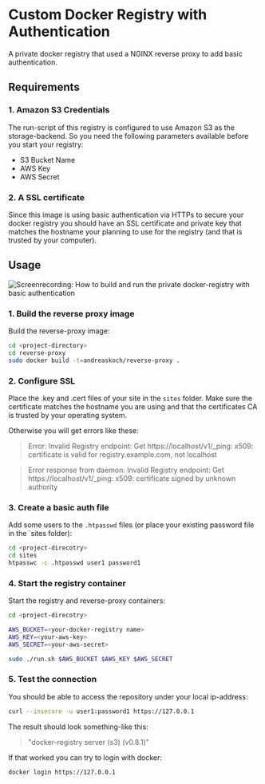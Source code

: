 # Custom Docker Registry with Authentication

A private docker registry that used a NGINX reverse proxy to add basic authentication.

## Requirements

### 1. Amazon S3 Credentials

The run-script of this registry is configured to use Amazon S3 as the storage-backend. So you need the following parameters available before you start your registry:

- S3 Bucket Name
- AWS Key
- AWS Secret

### 2. A SSL certificate

Since this image is using basic authentication via HTTPs to secure your docker registry you should have an SSL certificate and private key that matches the hostname your planning to use for the registry (and that is trusted by your computer).

## Usage

![Screenrecording: How to build and run the private docker-registry with basic authentication](documentation/building-and-running-docker-registry-with-authentication.gif)

### 1. Build the reverse proxy image

Build the reverse-proxy image:

```bash
cd <project-directory>
cd reverse-proxy
sudo docker build -t=andreaskoch/reverse-proxy .
```

### 2. Configure SSL

Place the .key and .cert files of your site in the `sites` folder.
Make sure the certificate matches the hostname you are using and that the certificates CA is trusted by your operating system.

Otherwise you will get errors like these:

> Error: Invalid Registry endpoint: Get https://localhost/v1/_ping: x509: certificate is valid for registry.example.com, not localhost

> Error response from daemon: Invalid Registry endpoint: Get https://localhost/v1/_ping: x509: certificate signed by unknown authority

### 3. Create a basic auth file

Add some users to the `.htpasswd` files (or place your existing password file in the `sites folder):

```bash
cd <project-direcotry>
cd sites
htpasswc -c .htpasswd user1 password1
```

### 4. Start the registry container

Start the registry and reverse-proxy containers:

```bash
cd <project-direcotry>

AWS_BUCKET=<your-docker-registry name>
AWS_KEY=<your-aws-key>
AWS_SECRET=<your-aws-secret>

sudo ./run.sh $AWS_BUCKET $AWS_KEY $AWS_SECRET
```

### 5. Test the connection

You should be able to access the repository under your local ip-address:

```bash
curl --insecure -u user1:password1 https://127.0.0.1
```

The result should look something-like this:

> "docker-registry server (s3) (v0.8.1)"

If that worked you can try to login with docker:

```bash
docker login https://127.0.0.1
```
